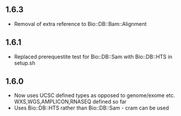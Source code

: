## 1.6.3
* Removal of extra reference to Bio::DB::Bam::Alignment

## 1.6.1
* Replaced prerequestite test for Bio::DB::Sam with Bio::DB::HTS in setup.sh

## 1.6.0
* Now uses UCSC defined types as opposed to genome/exome etc. WXS,WGS,AMPLICON,RNASEQ defined so far
* Uses Bio::DB::HTS rather than Bio::DB::Sam - cram can be used
